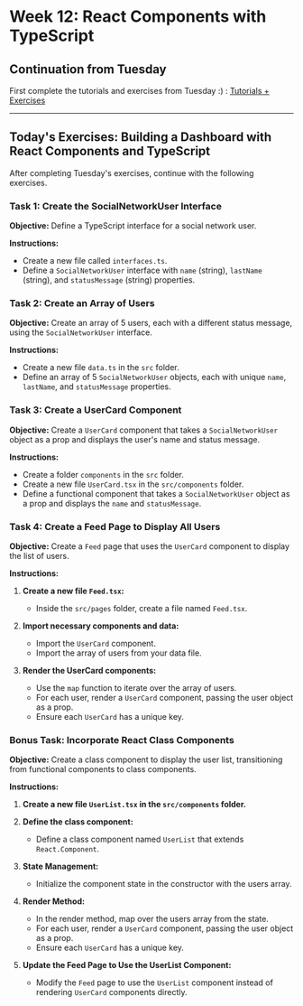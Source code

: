 
# Week 12: React Components with TypeScript

## Continuation from Tuesday
First complete the tutorials and exercises from Tuesday :) :
[Tutorials + Exercises](https://github.com/StartSteps-Digital-Education-GmbH/Module-3-TypeScript-Frontend-and-Object-Oriented-Programming-Concepts/blob/main/3%20-%20TypeScript%2C%20Frontend%20and%20Object-Oriented%20Programming%20Concepts/Week%2012/1%2C2%20NextJS%20introduction/Afternoon/Tutorials%2BExercises.md)


----------------------------------------------------------------------------------------------------------------------------


## Today's Exercises: Building a Dashboard with React Components and TypeScript
After completing Tuesday's exercises, continue with the following exercises.

### Task 1: Create the SocialNetworkUser Interface
**Objective:** Define a TypeScript interface for a social network user.

**Instructions:**
- Create a new file called `interfaces.ts`.
- Define a `SocialNetworkUser` interface with `name` (string), `lastName` (string), and `statusMessage` (string) properties.

### Task 2: Create an Array of Users
**Objective:** Create an array of 5 users, each with a different status message, using the `SocialNetworkUser` interface.

**Instructions:**
- Create a new file `data.ts` in the `src` folder.
- Define an array of 5 `SocialNetworkUser` objects, each with unique `name`, `lastName`, and `statusMessage` properties.

### Task 3: Create a UserCard Component
**Objective:** Create a `UserCard` component that takes a `SocialNetworkUser` object as a prop and displays the user's name and status message.

**Instructions:**
- Create a folder `components` in the `src` folder.
- Create a new file `UserCard.tsx` in the `src/components` folder.
- Define a functional component that takes a `SocialNetworkUser` object as a prop and displays the `name` and `statusMessage`.

### Task 4: Create a Feed Page to Display All Users
**Objective:** Create a `Feed` page that uses the `UserCard` component to display the list of users.

**Instructions:**
1. **Create a new file `Feed.tsx`:**
   - Inside the `src/pages` folder, create a file named `Feed.tsx`.

2. **Import necessary components and data:**
   - Import the `UserCard` component.
   - Import the array of users from your data file.

3. **Render the UserCard components:**
   - Use the `map` function to iterate over the array of users.
   - For each user, render a `UserCard` component, passing the user object as a prop.
   - Ensure each `UserCard` has a unique key.

### Bonus Task: Incorporate React Class Components
**Objective:** Create a class component to display the user list, transitioning from functional components to class components.

**Instructions:**
1. **Create a new file `UserList.tsx` in the `src/components` folder.**
2. **Define the class component:**
   - Define a class component named `UserList` that extends `React.Component`.

3. **State Management:**
   - Initialize the component state in the constructor with the users array.

4. **Render Method:**
   - In the render method, map over the users array from the state.
   - For each user, render a `UserCard` component, passing the user object as a prop.
   - Ensure each `UserCard` has a unique key.

5. **Update the Feed Page to Use the UserList Component:**
   - Modify the `Feed` page to use the `UserList` component instead of rendering `UserCard` components directly.
